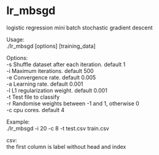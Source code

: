 # lr_mbsgd
logistic regression mini batch stochastic gradient descent  

Usage:  
./lr_mbsgd [options] [training_data]  

Options:  
-s <int>   Shuffle dataset after each iteration. default 1  
-i <int>   Maximum iterations. default 500  
-e <float> Convergence rate. default 0.005  
-a <float> Learning rate. default 0.001  
-l <float> L1 regularization weight. default 0.001  
-t <file>  Test file to classify  
-r <float> Randomise weights between -1 and 1, otherwise 0  
-c <int>   cpu cores. default 4  

Example:  
./lr_mbsgd -i 20 -c 8 -t test.csv train.csv  

csv:  
the first column is label without head and index  


